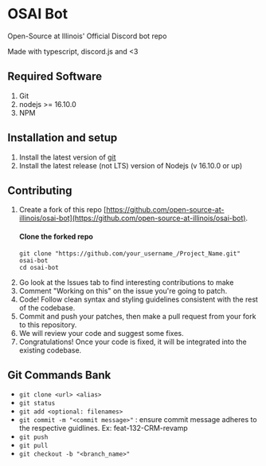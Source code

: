 # OSAI Bot
Open-Source at Illinois' Official Discord bot repo

Made with typescript, discord.js and <3

## Required Software

1. Git
2. nodejs >= 16.10.0
3. NPM

## Installation and setup
1. Install the latest version of [git](https://git-scm.org)
2. Install the latest release (not LTS) version of Nodejs (v 16.10.0 or up)

## Contributing
1. Create a fork of this repo [https://github.com/open-source-at-illinois/osai-bot](https://github.com/open-source-at-illinois/osai-bot).
    #### Clone the forked repo
    ```
    git clone "https://github.com/your_username_/Project_Name.git" osai-bot
    cd osai-bot
    ```
 2. Go look at the Issues tab to find interesting contributions to make
 3. Comment "Working on this" on the issue you're going to patch.
 4. Code! Follow clean syntax and styling guidelines consistent with the rest of the codebase.
 5. Commit and push your patches, then make a pull request from your fork to this repository.
 6. We will review your code and suggest some fixes.
 7. Congratulations! Once your code is fixed, it will be integrated into the existing codebase.
   
## Git Commands Bank
* `git clone <url> <alias>`
* `git status`
* `git add <optional: filenames>`
* `git commit -m "<commit message>"` : ensure commit message adheres to the respective guidlines. Ex: feat-132-CRM-revamp
* `git push`
* `git pull`
* `git checkout -b "<branch_name>"`
